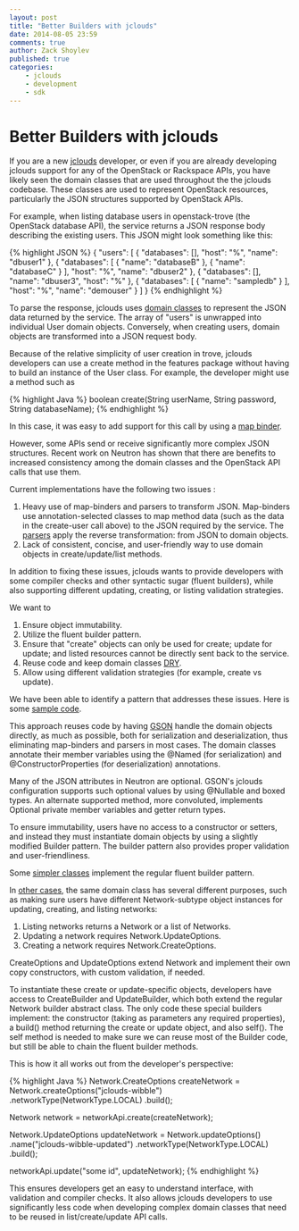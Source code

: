 ```yaml
---
layout: post
title: "Better Builders with jclouds"
date: 2014-08-05 23:59
comments: true
author: Zack Shoylev
published: true
categories:
    - jclouds
    - development
    - sdk
---
```

# Better Builders with jclouds

If you are a new [jclouds](https://developer.rackspace.com/sdks/java/) developer, or even if you are already developing jclouds support for any of the OpenStack or Rackspace APIs, you have likely seen the domain classes that are used throughout the the jclouds codebase.
These classes are used to represent OpenStack resources, particularly the JSON structures supported by OpenStack APIs.

For example, when listing database users in openstack-trove (the OpenStack database API), the service returns a JSON response body describing the existing users. This JSON might look something like this:

{% highlight JSON %}
{
    "users": [
        {
            "databases": [],
            "host": "%", 
            "name": "dbuser1"
        }, 
        {
            "databases": [
                {
                    "name": "databaseB"
                }, 
                {
                    "name": "databaseC"
                }
            ],
            "host": "%",
            "name": "dbuser2"
        }, 
        {
            "databases": [], 
            "name": "dbuser3",
            "host": "%"
        }, 
        {
            "databases": [
                {
                    "name": "sampledb"
                }
            ],
            "host": "%",
            "name": "demouser"
        }
    ]
}
{% endhighlight %}

To parse the response, jclouds uses [domain classes](https://github.com/jclouds/jclouds/blob/master/apis/openstack-trove/src/main/java/org/jclouds/openstack/trove/v1/domain/User.java) to represent the JSON data returned by the service. The array of "users" is unwrapped into individual User domain objects. Conversely, when creating users, domain objects are transformed into a JSON request body. 

Because of the relative simplicity of user creation in trove, jclouds developers can use a create method in the features package without having to build an instance of the User class. For example, the developer might use a method such as

{% highlight Java %}
boolean create(String userName, String password,  String databaseName);
{% endhighlight %}

In this case, it was easy to add support for this call by using a [map binder](https://github.com/jclouds/jclouds/blob/master/apis/openstack-trove/src/main/java/org/jclouds/openstack/trove/v1/binders/BindCreateUserToJson.java).

However, some APIs send or receive significantly more complex JSON structures. Recent work on Neutron has shown that there are benefits to increased consistency among the domain classes and the OpenStack API calls that use them.

Current implementations have the following two issues :

1. Heavy use of map-binders and parsers to transform JSON. Map-binders use  annotation-selected classes to map method data (such as the data in the create-user call above) to the JSON required by the service. The [parsers](https://github.com/jclouds/jclouds-labs-openstack/blob/master/openstack-neutron/src/main/java/org/jclouds/openstack/neutron/v2_0/functions/ParseNetworkDetails.java) apply the reverse transformation: from JSON to domain objects.
2. Lack of consistent, concise, and user-friendly way to use domain objects in create/update/list methods.

In addition to fixing these issues, jclouds wants to provide developers with some compiler checks and other syntactic sugar (fluent builders), while also supporting different updating, creating, or listing validation strategies.

We want to

1. Ensure object immutability.
2. Utilize the fluent builder pattern.
3. Ensure that "create" objects can only be used for create; update for update; and listed resources cannot be directly sent back to the service.
4. Reuse code and keep domain classes [DRY](http://en.wikipedia.org/wiki/Don't_repeat_yourself).
5. Allow using different validation strategies (for example, create vs update).

We have been able to identify a pattern that addresses these issues. Here is some [sample code](https://github.com/jclouds/jclouds-labs-openstack/blob/master/openstack-neutron/src/main/java/org/jclouds/openstack/neutron/v2/domain/Router.java).

This approach reuses code by having [GSON](https://code.google.com/p/google-gson/) handle the domain objects directly, as much as possible, both for serialization and deserialization, thus eliminating map-binders and parsers in most cases. The domain classes annotate their member variables using the @Named (for serialization) and @ConstructorProperties (for deserialization) annotations.

Many of the JSON attributes in Neutron are optional. GSON's jclouds configuration supports such optional values by using @Nullable and boxed types. An alternate supported method, more convoluted, implements Optional<T> private member variables and getter return types.

To ensure immutability, users have no access to a constructor or setters, and instead they must instantiate domain objects by using a slightly modified Builder pattern. The builder pattern also provides proper validation and user-friendliness.

Some [simpler classes](https://github.com/jclouds/jclouds-labs-openstack/blob/master/openstack-neutron/src/main/java/org/jclouds/openstack/neutron/v2/domain/AddressPair.java) implement the regular fluent builder pattern. 

In [other cases](https://github.com/jclouds/jclouds-labs-openstack/blob/master/openstack-neutron/src/main/java/org/jclouds/openstack/neutron/v2/features/NetworkApi.java), the same domain class has several different purposes, such as making sure users have different Network-subtype object instances for updating, creating, and listing networks:

1. Listing networks returns a Network or a list of Networks.
2. Updating a network requires Network.UpdateOptions.
3. Creating a network requires Network.CreateOptions.

CreateOptions and UpdateOptions extend Network and implement their own copy constructors, with custom validation, if needed.

To instantiate these create or update-specific objects, developers have access to CreateBuilder and UpdateBuilder, which both extend the regular Network builder abstract class. The only code these special builders implement: the constructor (taking as parameters any required properties), a build() method returning the create or update object, and also self(). The self method is needed to make sure we can reuse most of the Builder code, but still be able to chain the fluent builder methods.

This is how it all works out from the developer's perspective:

{% highlight Java %}
Network.CreateOptions createNetwork = Network.createOptions("jclouds-wibble")
           .networkType(NetworkType.LOCAL)
           .build();

Network network = networkApi.create(createNetwork);

Network.UpdateOptions updateNetwork = Network.updateOptions()
           .name("jclouds-wibble-updated")
           .networkType(NetworkType.LOCAL)
           .build();

networkApi.update("some id", updateNetwork);
{% endhighlight %}

This ensures developers get an easy to understand interface, with validation and compiler checks. It also allows jclouds developers to use significantly less code when developing complex domain classes that need to be reused in list/create/update API calls.
